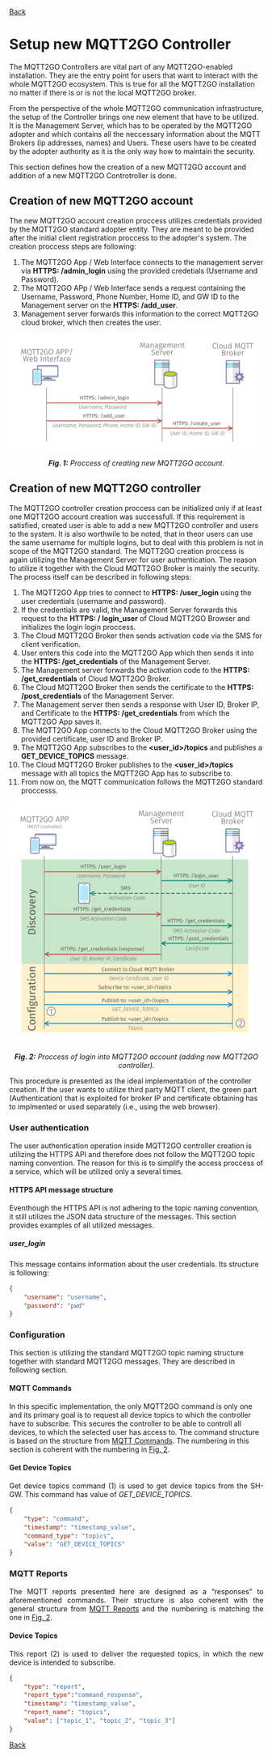 [Back](./index.md#add-devices)
# Setup new MQTT2GO Controller
The MQTT2GO Controllers are vital part of any MQTT2GO-enabled installation. They are the entry point for users that want to interact with the whole MQTT2GO ecosystem. This is true for all the MQTT2GO installation no matter if there is or is not the local MQTT2GO broker.

From the perspective of the whole MQTT2GO communication infrastructure, the setup of the Controller brings one new element that have to be utilized. It is the Management Server, which has to be operated by the MQTT2GO adopter and which contains all the neccessary information about the MQTT Brokers (ip addresses, names) and Users. These users have to be created by the adopter authority as it is the only way how to maintain the security.

This section defines how the creation of a new MQTT2GO account and addition of a new MQTT2GO Controtroller is done.

## Creation of new MQTT2GO account
The new MQTT2GO account creation proccess utilizes credentials provided by the MQTT2GO standard adopter entity. They are meant to be provided after the initial client registration proccess to the adopter's system. The creation proccess steps are following:

1. The MQTT2GO App / Web Interface connects to the management server via __HTTPS: /admin_login__ using the provided credetials (Username and Password).
1. The MQTT2GO APp / Web Interface sends a request containing the Username, Password, Phone Number, Home ID, and GW ID to the Management server on the  __HTTPS: /add_user__.
1. Management server forwards this information to the correct MQTT2GO cloud broker, which then creates the user.

<p align="center" >
	<img src="create_account.svg" alt="Proccess of creating new MQTT2GO account">
</p>
<p align="center" >
	<a name="create-acocunt-fig"></a><em><strong>Fig. 1:</strong> Proccess of creating new MQTT2GO account.</em>
</p>

## Creation of new MQTT2GO controller
The MQTT2GO controller creation proccess can be initialized only if at least one MQTT2GO account creation was successfull. If this requirement is satisfied, created user is able to add a new MQTT2GO controller and users to the system. It is also worthwile to be noted, that in theor users can use the same username for multiple logins, but to deal with this problem is not in scope of the MQTT2GO standard. The MQTT2GO creation proccess is again utilizing the Management Server for user authentication. The reason to utilize it together with the Cloud MQTT2GO Broker is mainly the security. The process itself can be described in following steps:
1. The MQTT2GO App tries to connect to __HTTPS: /user_login__ using the user credentials (username and password).
1. If the credentials are valid, the Management Server forwards this request to the __HTTPS: / login_user__ of Cloud MQTT2GO Browser and initializes the login login proccess.
1. The Cloud MQTT2GO Broker then sends activation code via the SMS for client verification.
1. User enters this code into the MQTT2GO App which then sends it into the __HTTPS: /get_credentials__ of the Management Server.
1. The Management server forwards the activation code to the __HTTPS: /get_credentials__ of Cloud MQTT2GO Broker.
1. The Cloud MQTT2GO Broker then sends the certificate to the __HTTPS: /post_credentials__ of the Management Server.
1. The Management server then sends a response with User ID, Broker IP, and Certificate to the __HTTPS: /get_credentials__ from which the MQTT2GO App saves it.
1. The MQTT2GO App connects to the Cloud MQTT2GO Broker using the provided certificate, user ID and Broker IP.
1. The MQTT2GO App subscribes to the __<user_id>/topics__ and publishes a __GET_DEVICE_TOPICS__ message.
1. The Cloud MQTT2GO Broker publishes to the __<user_id>/topics__ message with all topics the MQTT2GO App has to subscribe to.
1. From now on, the MQTT communication follows the MQTT2GO standard proccesss.

<p align="center" >
	<img src="mqtt_controller_login.svg" alt="Proccess of login into MQTT2GO account">
</p>
<p align="center" >
	<a name="add-devices-fig"></a><em><strong>Fig. 2:</strong> Proccess of login into MQTT2GO account (adding new MQTT2GO controller).</em>
</p>

This procedure is presented as the ideal implementation of the controller creation. If the user wants to utilize third party MQTT client, the green part (Authentication) that is exploited for broker IP and certificate obtaining has to implmented or used separately (i.e., using the web browser). 

### User authentication
The user authentication operation inside MQTT2GO controller creation is utilizing the HTTPS API and therefore does not follow the MQTT2GO topic naming convention. The reason for this is to simplify the access proccess of a service, which will be utilized only a several times. 

#### HTTPS API message structure
Eventhough the HTTPS API is not adhering to the topic naming convention, it still utilizes the JSON data structure of the messages. This section provides examples of all utilized messages.

##### user_login
This message contains information about the user credentials. Its structure is following:
```json
{	
	"username": "username",
	"password": "pwd"
}
```

### Configuration
This section is utilizing the standard MQTT2GO topic naming structure together with standard MQTT2GO messages. They are described in following section.

#### MQTT Commands
In this specific implementation, the only MQTT2GO command is only one and its primary goal is to request all device topics to which the controller have to subscribe. This secures the controller to be able to controll all devices, to which the selected user has access to. The command structure is based on the structure from <a href="./mqtt2go-commands#mqtt_commands">MQTT Commands</a>. The numbering in this section is coherent with the numbering in <a href="#add-devices-fig">Fig. 2</a>.

#### Get Device Topics
<p align="justify">
Get device topics command (1) is used to get device topics from the SH-GW. This command has value of <em>GET_DEVICE_TOPICS</em>.
</p>

```json
{
	"type": "command",
	"timestamp": "timestamp_value",
	"command_type": "topics",
	"value": "GET_DEVICE_TOPICS"
}
```

### MQTT Reports
<p align="justify">
The MQTT reports presented here are designed as a “responses” to aforementioned commands. Their structure is also coherent with the general structure from <a href="./mqtt2go-commands#mqtt_reports">MQTT Reports</a> and the numbering is matching the one in <a href="#add-devices-fig">Fig. 2</a>.
</p>

#### Device Topics
<p align="justify">
This report (2) is used to deliver the requested topics, in which the new device is intended to subscribe.
</p>

```json
{
	"type": "report",
	"report_type":"command_response",
	"timestamp": "timestamp_value",
	"report_name": "topics",
	"value": ["topic_1", "topic_2", "topic_3"]
}
```

[Back](./index.md#add-devices)
